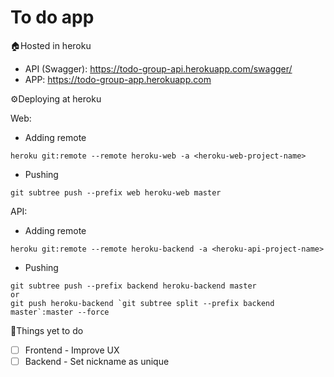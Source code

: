 # To do app

🏠Hosted in heroku 
- API (Swagger): https://todo-group-api.herokuapp.com/swagger/
- APP: https://todo-group-app.herokuapp.com

⚙️Deploying at heroku

Web:
- Adding remote
```
heroku git:remote --remote heroku-web -a <heroku-web-project-name>
```
- Pushing
``` 
git subtree push --prefix web heroku-web master
``` 

API:
- Adding remote
```
heroku git:remote --remote heroku-backend -a <heroku-api-project-name>
```
- Pushing
```
git subtree push --prefix backend heroku-backend master
or
git push heroku-backend `git subtree split --prefix backend master`:master --force
```

📖Things yet to do
- [ ] Frontend - Improve UX
- [ ] Backend - Set nickname as unique
